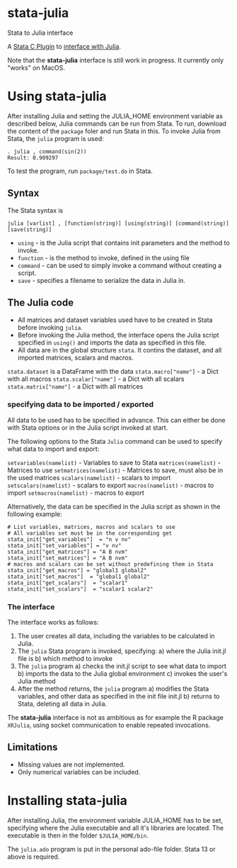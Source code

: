 # stata-julia
Stata to Julia interface

A [Stata C Plugin](https://www.stata.com/plugins/) to [interface with Julia](https://docs.julialang.org/en/stable/manual/embedding/#High-Level-Embedding-1).

Note that the __stata-julia__ interface is still work in progress. It currently only "works" on MacOS.

# Using stata-julia

After installing Julia and setting the JULIA_HOME environment variable as described below, Julia commands can be run from Stata. To run, download the content of the `package` foler and run Stata in this. To invoke Julia from Stata, the `julia` program is used:

```
. julia , command(sin(2))
Result: 0.909297
```

To test the program, run `package/test.do` in Stata.

## Syntax

The Stata syntax is

```
julia [varlist] , [function(string)] [using(string)] [command(string)] [save(string)]
```

* `using` - is the Julia script that contains init parameters and the method to invoke.
* `function` - is the method to invoke, defined in the using file
* `command` - can be used to simply invoke a command without creating a script.
* `save` - specifies a filename to serialize the data in Julia in.

## The Julia code

* All matrices and dataset variables used have to be created in Stata before invoking `julia`.
* Before invoking the Julia method, the interface opens the Julia script specified in `using()` and imports the data as specified in this file.
* All data are in the global structure `stata`. It contins the dataset, and all imported matrices, scalars and macros.

`stata.dataset` is a DataFrame with the data
`stata.macro["name"]` - a Dict with all macros
`stata.scalar["name"]` - a Dict with all scalars
`stata.matrix["name"]` - a Dict with all matrices

### specifying data to be imported / exported

All data to be used has to be specified in advance. This can either be done with Stata options or in the Julia script invoked at start.

The following options to the Stata `Julia` command can be used to specify what data to import and export:

 `setvariables(namelist)` - Variables to save to Stata
 `matrices(namelist)` - Matrices to use
 `setmatrices(namelist)` - Matrices to save, must also be in the used matrices
 `scalars(namelist)` - scalars to import
 `setscalars(namelist)` - scalars to export
 `macros(namelist)` - macros to import
 `setmacros(namelist)` - macros to export

Alternatively, the data can be specified in the Julia script as shown in the following example:

```
# List variables, matrices, macros and scalars to use
# All variables set must be in the corresponding get
stata_init["get_variables"]  = "n v nv"
stata_init["set_variables"] = "v nv"
stata_init["get_matrices"] = "A B nvm"
stata_init["set_matrices"] = "A B nvm"
# macros and scalars can be set without predefining them in Stata
stata_init["get_macros"] = "global1 global2"
stata_init["set_macros"]  = "global1 global2"
stata_init["get_scalars"]  = "scalar1"
stata_init["set_scalars"]  = "scalar1 scalar2"
```

### The interface

The interface works as follows:

1) The user creates all data, including the variables to be calculated in Julia.
2) The `julia` Stata program is invoked, specifying:
    a) where the Julia init.jl file is
    b) which method to invoke
3) The `julia` program
    a) checks the init.jl script to see what data to import
    b) imports the data to the Julia global environment
    c) invokes the user's Julia method
4) After the method returns, the `julia` program
    a) modifies the Stata variables, and other data as specified in the init file init.jl
    b) returns to Stata, deleting all data in Julia.

The __stata-julia__ interface is not as ambitious as for example the R package `XRJulia`, using socket communication to enable repeated invocations.

## Limitations

- Missing values are not implemented.
- Only numerical variables can be included.

# Installing stata-julia

After installing Julia, the environment variable JULIA_HOME has to be set, specifying where the Julia executable and all it's libraries are located. The executable is then in the folder `$JULIA_HOME/bin`.

The `julia.ado` program is put in the personal ado-file folder. Stata 13 or above is required.
